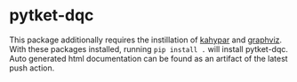 # pytket-dqc

This package additionally requires the instillation of
[kahypar](https://github.com/kahypar/kahypar) and 
[graphviz](https://graphviz.org/download/). With these packages installed,
running `pip install .` will install pytket-dqc. Auto generated html 
documentation can be found as an artifact of the latest push action.